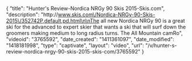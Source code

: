 {
    "title": "Hunter's Review-Nordica NRGy 90 Skis 2015-Skis.com",
    "description": "http:\/\/www.skis.com\/Nordica-NRGy-90-Skis-2015\/352742P,default,pd.html\n\nThe all new Nordica NRGy 90 is a great ski for the advanced to expert skier that wants a ski that will surf down the groomers making medium to long radius turns. The All Mountain camRo",
    "videoid": "3765592",
    "date_created": "1411361097",
    "date_modified": "1418181998",
    "type": "captivate",
    "layout": "video",
    "url": "\/v\/hunter-s-review-nordica-nrgy-90-skis-2015-skis-com\/3765592"
}